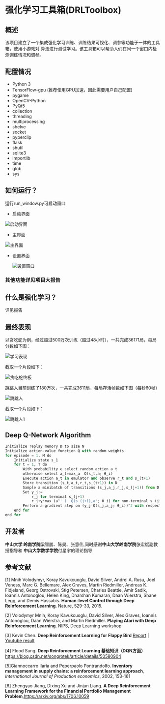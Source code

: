 # 强化学习工具箱(DRLToolbox)

## 概述
该项目建立了一个集成强化学习训练、训练结果可视化、调参等功能于一体的工具箱，使用小游戏对
算法进行测试学习。该工具箱可以帮助人们在同一个窗口内检测训练情况和调参。

## 配置情况
* Python 3
* TensorFlow-gpu (推荐使用GPU加速，因此需要用户自己配置)
* pygame
* OpenCV-Python
* PyQt5
* collection
* threading
* multiprocessing
* shelve
* socket
* pyperclip
* flask
* shutil
* sqlite3
* importlib
* time
* glob
* sys



## 如何运行？
运行run_window.py可启动窗口
+ 启动界面

![启动界面](启动界面.png)

+ 主界面

![主界面](主界面.png)

+ 设置界面

  ![设置窗口](设置窗口.png)


### 其他功能详见项目大报告

## 什么是强化学习？
详见报告

## 最终表现
以贪吃蛇为例，经过超过500万次训练（超过48小时），一共完成36171局，每局分数如下图：

![学习表现](学习表现.png)

截取一个片段如下：

![贪吃蛇终板](贪吃蛇终板.gif)

跳跳人目前训练了180万次，一共完成3611局，每局存活帧数如下图（每秒60帧）

![跳跳人](跳跳人.png)


截取一个片段如下：

![跳跳人1](跳跳人1.gif)



## Deep Q-Network Algorithm
```python
Initialize replay memory D to size N
Initialize action-value function Q with random weights
for episode = 1, M do
    Initialize state s_1
    for t = 1, T do
        With probability ϵ select random action a_t
        otherwise select a_t=max_a  Q(s_t,a; θ_i)
        Execute action a_t in emulator and observe r_t and s_(t+1)
        Store transition (s_t,a_t,r_t,s_(t+1)) in D
        Sample a minibatch of transitions (s_j,a_j,r_j,s_(j+1)) from D
        Set y_j:=
            r_j for terminal s_(j+1)
            r_j+γ*max_(a^' )  Q(s_(j+1),a'; θ_i) for non-terminal s_(j+1)
        Perform a gradient step on (y_j-Q(s_j,a_j; θ_i))^2 with respect to θ
    end for
end for
```

## 开发者
**中山大学 岭南学院**梁智鹏、陈昊、张意伟,同时感谢**中山大学岭南学院**张宏斌副教授指导和 **中山大学数学学院**付星宇的理论指导

## 参考文献
[1] Mnih Volodymyr, Koray Kavukcuoglu, David Silver, Andrei A. Rusu, Joel Veness, Marc G. Bellemare, Alex Graves, Martin Riedmiller, Andreas K. Fidjeland, Georg Ostrovski, Stig Petersen, Charles Beattie, Amir Sadik, Ioannis Antonoglou, Helen King, Dharshan Kumaran, Daan Wierstra, Shane Legg, and Demis Hassabis. **Human-level Control through Deep Reinforcement Learning**. Nature, 529-33, 2015.

[2] Volodymyr Mnih, Koray Kavukcuoglu, David Silver, Alex Graves, Ioannis Antonoglou, Daan Wierstra, and Martin Riedmiller. **Playing Atari with Deep Reinforcement Learning**. NIPS, Deep Learning workshop

[3] Kevin Chen. **Deep Reinforcement Learning for Flappy Bird** [Report](http://cs229.stanford.edu/proj2015/362_report.pdf) | [Youtube result](https://youtu.be/9WKBzTUsPKc)

[4] Flood Sung. **Deep Reinforcement Learning 基础知识（DQN方面）** https://blog.csdn.net/songrotek/article/details/50580904

[5]Giannoccarro Ilaria and Peperpaolo Pontrandolfo. **Inventory management in supply chains: a reinforcement learning approach**, *International Journal of Production economics*, 2002, 153-161

[6] Zhengyao Jiang, Dixing Xu and Jinjun Liang. **A Deep Reinforcement Learning Framework for the Financial Portfolio Management Problem**,https://arxiv.org/abs/1706.10059
